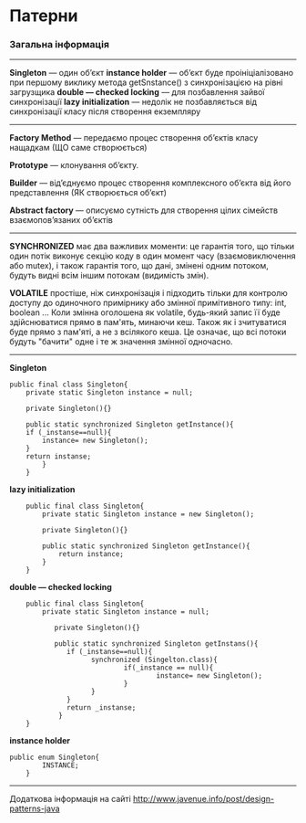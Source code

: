 # Патерни

                                        
### Загальна інформація
***
**Singleton** — один об’єкт
        **instance holder** — об’єкт буде проініціалізовано при першому виклику метода getSnstance()  з синхронізацією на рівні загрузщика
        **double — checked locking** — для позбавлення зайвої синхронізації
        **lazy initialization** — недолік не позбавляється від синхронізації класу після створення екземпляру
***
**Factory Method** — передаємо процес створення об’єктів класу нащадкам  (ЩО саме створюється)

**Prototype** — клонування об’єкту.

**Builder** — від’єднуємо процес створення комплексного об’єкта від його представлення (ЯК створюється об’єкт)

**Abstract factory** — описуємо сутність для створення цілих сімейств взаємопов’язаних об’єктів

***
**SYNCHRONIZED** має два важливих моменти: це гарантія того, що тільки один потік виконує секцію коду в один момент часу 
        (взаємовиключення або mutex), і також гарантія того, що дані, змінені одним потоком, 
        будуть видні всім іншим потокам (видимість змін).
        
**VOLATILE** простіше, ніж синхронізація і підходить тільки для контролю доступу до одиночного примірнику
        або змінної примітивного типу: int, boolean ... Коли змінна оголошена як volatile, будь-який запис її 
        буде здійснюватися прямо в пам'ять, минаючи кеш. Також як і зчитуватися буде прямо з пам'яті, а не з всілякого кеша. 
        Це означає, що всі потоки будуть "бачити" одне і те ж значення змінної одночасно.
***
**Singleton**

    public final class Singleton{
        private static Singleton instance = null;
        
        private Singleton(){}
        
        public static synchronized Singleton getInstance(){
		if (_instanse==null){
			instance= new Singleton();
		}
		return instanse;		
	        }
        }

**lazy initialization**

        public final class Singleton{
	        private static Singleton instance = new Singleton();

	        private Singleton(){}

	        public static synchronized Singleton getInstance(){
		        return instance;		
	        }
        }


**double — checked locking**

        public final class Singleton{
	        private static Singleton instance = null;
	       
               private Singleton(){}
               
               public static synchronized Singleton getInstans(){
                  if (_instanse==null){
                        synchronized (Singelton.class){
                                if(_instance == null){
                                        instance= new Singleton();
                                }			
                        }
                  }
                  return _instanse;		
                }
        }

**instance holder**

	public enum Singleton{
	        INSTANCE;
        }
***
Додаткова інформація на сайті <http://www.javenue.info/post/design-patterns-java>

